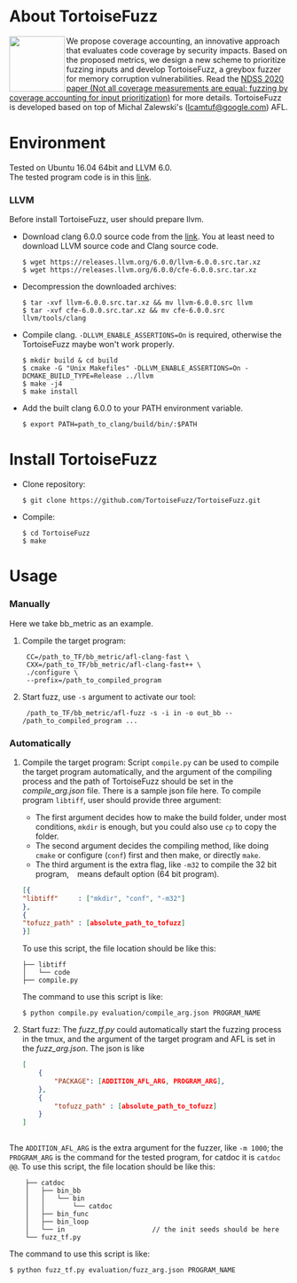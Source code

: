 #  About TortoiseFuzz

<img align="left" src="logo.jpg" width=100>

We propose coverage accounting, an innovative approach that evaluates code coverage by security impacts. Based on the proposed metrics, we design a new scheme to prioritize fuzzing inputs and develop TortoiseFuzz, a greybox fuzzer for memory corruption vulnerabilities. 
Read the [NDSS 2020 paper (Not all coverage measurements are equal: fuzzing by coverage accounting for input prioritization)](https://www.ndss-symposium.org/ndss-paper/not-all-coverage-measurements-are-equal-fuzzing-by-coverage-accounting-for-input-prioritization/) for more details. TortoiseFuzz is developed based on top of Michal Zalewski's  (lcamtuf@google.com) AFL.

# Environment
Tested on Ubuntu 16.04 64bit and LLVM 6.0.  
The tested program code is in this [link](https://drive.google.com/open?id=1y9DqUCIt0TwS1hJ9TPp7OGtrnK60aP4J).

### LLVM
Before install TortoiseFuzz, user should prepare llvm.
- Download clang 6.0.0 source code from the [link](http://releases.llvm.org/download.html). You at least need to download LLVM source code and Clang source code. 
    ```
    $ wget https://releases.llvm.org/6.0.0/llvm-6.0.0.src.tar.xz
    $ wget https://releases.llvm.org/6.0.0/cfe-6.0.0.src.tar.xz
    ```
- Decompression the downloaded archives:
    ```
    $ tar -xvf llvm-6.0.0.src.tar.xz && mv llvm-6.0.0.src llvm
    $ tar -xvf cfe-6.0.0.src.tar.xz && mv cfe-6.0.0.src llvm/tools/clang
    ```
- Compile clang. `-DLLVM_ENABLE_ASSERTIONS=On` is required, otherwise the TortoiseFuzz maybe won't work properly.
    ```
    $ mkdir build & cd build
    $ cmake -G "Unix Makefiles" -DLLVM_ENABLE_ASSERTIONS=On -DCMAKE_BUILD_TYPE=Release ../llvm
    $ make -j4
    $ make install
    ```
- Add the built clang 6.0.0 to your PATH environment variable.
    ```
    $ export PATH=path_to_clang/build/bin/:$PATH
    ```

# Install TortoiseFuzz
- Clone repository:
    ```
    $ git clone https://github.com/TortoiseFuzz/TortoiseFuzz.git
    ```
- Compile:
    ```
    $ cd TortoiseFuzz
    $ make
    ```

# Usage
### Manually
Here we take bb_metric as an example.
1. Compile the target program:
   ```
    CC=/path_to_TF/bb_metric/afl-clang-fast \
    CXX=/path_to_TF/bb_metric/afl-clang-fast++ \
    ./configure \
    --prefix=/path_to_compiled_program
   ```
2. Start fuzz, use `-s` argument to activate our tool:
   ```
    /path_to_TF/bb_metric/afl-fuzz -s -i in -o out_bb -- /path_to_compiled_program ...
   ```

### Automatically
1. Compile the target program:
    Script `compile.py` can be used to compile the target program automatically, and the argument of the compiling process and the path of TortoiseFuzz should be set in the *compile_arg.json* file. There is a sample json file here. To compile program `libtiff`, user should provide three argument:
    - The first argument decides how to make the build folder, under most conditions, `mkdir` is enough, but you could also use `cp` to copy the folder.
    - The second argument decides the compiling method, like doing `cmake` or configure (`conf`) first and then make, or directly `make`. 
    - The third argument is the extra flag, like `-m32` to compile the 32 bit program, ` ` means default option (64 bit program). 
    
    ```json
    [{
    "libtiff"     : ["mkdir", "conf", "-m32"]
    },
    {
    "tofuzz_path" : [absolute_path_to_tofuzz]
    }]
    ```

    To use this script, the file location should be like this:  

    ```
    ├── libtiff
    │   └── code
    ├── compile.py
    ```

    The command to use this script is like:

    ```
    $ python compile.py evaluation/compile_arg.json PROGRAM_NAME
    ```

2. Start fuzz:
The *fuzz_tf.py* could automatically start the fuzzing process in the tmux, and the argument of the target program and AFL is set in the *fuzz_arg.json*.
The json is like 
    ```json
    [
        {
            "PACKAGE": [ADDITION_AFL_ARG, PROGRAM_ARG], 
        },
        {
            "tofuzz_path" : [absolute_path_to_tofuzz]
        }
    ]
        
    ```
The `ADDITION_AFL_ARG` is the extra argument for the fuzzer, like `-m 1000`; the `PROGRAM_ARG` is the command for the tested program, for catdoc it is `catdoc @@`.
To use this script, the file location should be like this:  

```
    ├── catdoc
    │   ├── bin_bb
    │   │   └── bin
    │   │       └── catdoc
    │   ├── bin_func     
    │   ├── bin_loop     
    │   └── in                      // the init seeds should be here
    └── fuzz_tf.py
```

The command to use this script is like:

```
$ python fuzz_tf.py evaluation/fuzz_arg.json PROGRAM_NAME
```
